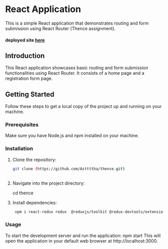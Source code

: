 # React Application
This is a simple React application that demonstrates routing and form submission using React Router (Thence assignment).

#### deployed site [here](https://brrunel.netlify.app/)

## Introduction

This React application showcases basic routing and form submission functionalities using React Router. It consists of a home page and a registration form page.

## Getting Started

Follow these steps to get a local copy of the project up and running on your machine.

### Prerequisites

Make sure you have Node.js and npm installed on your machine.

### Installation

1. Clone the repository:
   ```sh
   git clone (https://github.com/Asttttha/thence.git)
 
2. Navigate into the project directory:

    cd thence

3. Install dependencies:

    ```sh
     npm i react-redux redux  @reduxjs/toolkit @redux-devtools/extension react-icons redux-thunk react-router-dom @fortawesome/react-fontawesome @fortawesome/free-solid-svg-icons  

### Usage

To start the development server and run the application:
npm start
This will open the application in your default web browser at http://localhost:3000.




